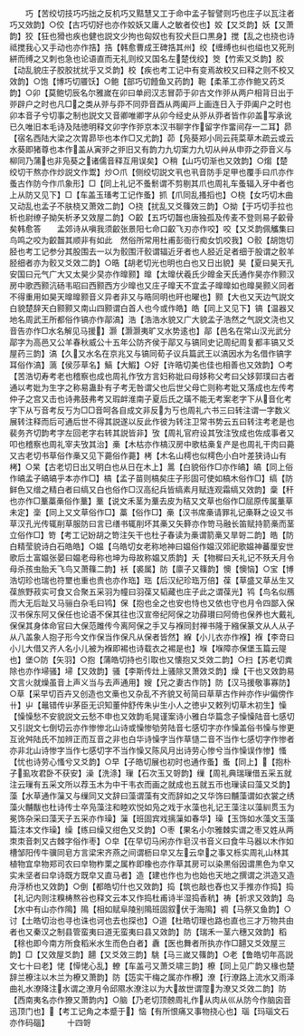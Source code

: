 <!-- { "loadSidebar": true } -->
　　巧【苦绞切技巧巧拙之反机巧又黠慧又工于命中孟子智譬则巧也庄子以瓦注者巧又效韵】○佼【古巧切好也亦作姣妖又庸人之敏者佼也】姣【又爻韵】妖【又萧韵】狡【狂也猾也疾也健也説文少拘也匈奴也有狡犬巨口黒身】搅【乱之也挠也诗祗搅我心又手动也亦作捁】捁【韩愈曹成王碑捁其州】绞【缠缚也纠也缢也又死刑絣而缚之又刺也急也论语直而无礼则绞又国名左楚伐绞】筊【竹索又爻韵】胶【动乱貌庄子胶胶扰扰乎又爻韵】校【疾也考工记中有变焉故校又曰释之则不校又效韵】○饱【博巧切餍饫】○鲍【部巧切饐鱼又药韵】鞄【柔革工亦作鲍又药爻韵】○卯【莫鲍切辰名尔雅嵗在卯曰单阏汉志冒茆于卯古文作戼从两户相背日出于戼辟户之时也凡□之类从戼与丣不同丣音酉从两阖戸上画连日入于丣阖户之时也卯本音子兮切事之制也説文又音卿唯卿字从卯今经史从戼从丣者皆作卯盖写承讹已久唯旧本毛诗及陆徳明释文卯字作戼京本汉书聊字作留字作畱间存一二耳】昴【宿名西陆大梁之次胃昴毕也本作□又尤韵】茆【凫葵郑小同云莼菜草木疏云或云水葵即猪尊也本作盖从寅戼之戼旧又有韵力九切案力九切从艸从申丣之丣音义与柳同乃蒲也非凫葵之诸儒音释互用误矣】○稍【山巧切渐也又效韵】○煼【楚绞切干熬亦作炒説文作鬻】炒○爪【侧绞切説文丮也丮音防手足甲也覆手曰爪亦作蚤古作防今作爪象形】□【同上礼记不蚤鬋谓不剪剔其爪也周礼车蚤辐入牙中者也上从防又见下】□【车盖玉瑵考工记作蚤】抓【爪同乱搔搯也】○桡【女巧切木曲又动乱也孟子不肤桡又萧效二韵】○挠【扰乱又爻篠效三韵】○拗【于巧切手拉也析也尉缭子拗矢析矛又效屋二韵】○齩【五巧切齧也唐独孤及传麦不登则易子齩骨矣韩愈答　　孟郊诗从嗔我须齩张景阳七命口齩飞刃亦作咬】咬【又爻韵佩觿集曰鸟鸣之咬为齩齧其顺非有如此　然俗所常用杜甫彭衙行痴女饥咬我】○骹【胡饱切胫也考工记参分其股围去一以为骹围汗骹谓辐近牙者也人胫近足者细于股谓之骹羊胫细者亦为骹又爻效二韵】○晧【胡老切光也明也白也又日出貌】昊【夏曰昊天孔安国曰元气广大又太昊少旲亦作曍颢】曍【太曍伏羲氏少皥金天氏通作昊亦作颢汉房中歌西颢沆砀韦昭曰西颢西方少曍也又庄子曍天不宜孟子曍曍如也曍昊颢义同者不得重用如昊天曍曍颢音义异者非又与晧同明也旰也曜也】颢【大也又天边气説文白貌楚辞天白颢颢又南山四颢谓白首人也今或作皓】皓【同上又见下】镐【温器又地名周武王所都俗作镐亦作鄗滈】浩【浩浩水貌又广大貌孟子浩然之气説文浇也又音告亦作□水名解见马援】灏【灏灏夷旷又水势逺也】鄗【邑名在常山汉光武分鄗字为高邑又公羊春秋威公十五年公防齐侯于鄗又与镐同史记周纪周复都丰镐又爻屋药三韵】滈【久又水名在京兆又与镐同荀子议兵篇武王以滈因水为名借作镐字耳俗作滈】薃【侯莎草名】鰝【大鰕】○好【许晧切美也佳也相善也又效韵】○考【苦浩切寿考老也稽察也成也周礼作攷方言妇称妣曰母姼称父考曰父姼郭璞曰古者通以考妣为生字之称易蛊卦有子考无咎谓父也后世父母亡则称考妣又落成也左传考仲子之宫又击也诗弗鼓弗考又瑕衅淮南子夏后氏之璜不能无考案老字下从音化考字下从丂音考反丂为□□音呵各自成文非反为丂也周礼六书三曰转注谓一字数义展转注释而后可通后世不得其説遂以反此作彼为转注卫常书势云五曰转注考老是也裴务齐切韵考字左回老字右转其説皆非】攷【周礼官府设其攷注攷成也佐成事者又叩也稽察也周礼宰夫攷其治】槀【木枯亦作槁汉房中歌枯槀复产是也周礼干肉曰薧又古老切书草俗作槀又见下薧俗作薧】栲【木名山樗也似樗色小白叶差狭诗山有栲】○杲【古老切日出又明白也从日在木上】暠【白貌俗作□亦作皜】皜【同上俗作皜孟子皜皜乎本亦作□】槁【孟子苗则槁矣庄子形固可使如槁木俗作□】缟【防鲜色又缯之精白者曰缟又白也俗作□汉高纪兵皆缟素月赋连观霜缟又效韵】稾【秆也亦作□藳藁槀俗作藳】藳【说文禾茎为藳去皮为秸又文草也俗作□屈原传属藳草未定】稁【同上又文草俗作□】藁【俗作□】槀【汉书席槀请罪礼记槀鞂之设又书草汉孔光传辄削草服防曰言已缮书辄削坏其槀又矢簳亦作笴马融长笛赋持箭槀而茎立俗作□】笴【考工记妢胡之笴注矢干也杜子春读为槀谓箭槀又旱哿二韵】皓【防白精莹貌诗白石皓皓】○媪【乌皓切女老称地神曰媪俗作媪汉郊祀歌媪神蕃厘安世歌后土富媪张晏曰媪老母称也坤为母故称媪又质韵】夭【物穉曰夭礼记不殀夭月令母杀孩虫胎夭飞鸟又萧篠二韵】袄【裘属】防【廪子又篠韵】懊【懊恼】○宝【博浩切珍也瑞也符壐也重也贵也亦作珤】珤【后汉纪珍珤万倍】葆【草盛又草丛生又葆旅野菽实可食又合聚五采羽为幢曰羽葆又韬藏也庄子此之谓葆光】鸨【鸟名似鴈而大无后趾又马骊白杂毛曰鸨】保【抱也全之也安也恃也又依也守也月令四鄙入保汉书保东阿又保任也论语不保其往也汉宣帝纪阿保之功薛瓉曰阿倚也保养也大戴礼保保其身体命官曰大保范雎传今离阿保之手又与褓同封禅书隆于繈保篆文从人从子从八盖象人抱子形今文作保当作保凡从保者皆然】緥【小儿衣亦作褓】褓【李竒曰小儿大借又齐人名小儿被为褓即裼也诗载衣之裼是也】堢【堢障亦保堡玉篇云隄也】堡○防【矢羽】○抱【蒲皓切持也引取也又懐抱又爻效二韵】○扫【苏老切粪除也亦作埽骚】埽【又效韵】骚【李斯传灶上骚除又萧效爻韵】燥【干也又效韵易文言火就燥虽音上声义当与去声通用】嫂【兄之妻古作防】防【汉马援敬事寡防】○草【采早切百卉又创造也文槀也又杂乱不齐貌又茍简曰草草古作艸亦作屮偏傍作卄】屮【鼂错传屮茅臣无识知董仲舒传朱屮生小人之徳屮又敕列切草木初生】懆【懆懆愁不安貌説文云愁不申也又效韵毛晃谨案诗小雅白华篇念子懆懆陆音七感切又引説文七倒切云亦作惨惨北山诗或懆惨劬劳陆音七感切字亦作懆盖俗书懆与惨更互讹舛陆氏不加辨正而互音之非也白华诗懆字当作草慥二音不当作七感切字作惨者亦非北山诗惨字当作七感切字不当作懆又陈风月出诗劳心惨兮当作懆误作惨】慅【忧也诗劳心慅兮又爻韵】○早【子皓切展也初时也通作蚤】蚤【同上】【抱朴子虱攻君卧不获安】澡【洗涤】璅【石次玉又哿韵】缫【周礼典瑞璅借五采五就注云璅有五采文所以荐玉木为中干韦衣而画之就成也五就五帀也璅读曰藻又爻韵】藻【水草通作薻又与缫同又文辞曰藻谓藻有文而辞如之又华饰曰黼藻谓如衣裳之绣藻火黼黻也杜诗传士卒凫藻注和睦欢悦如凫之戏于水藻也礼记王藻注以藻紃贯玉为冕饰杂采曰藻天子五采亦作璪】薻【班固宾戏摛薻如春华】璪【玉饰如水藻文玉藻篇注本文作璪】缲【练曰缲又绀色又爻韵】○枣【果名小尔雅棘实谓之枣又姓从两朿朿音刺又古棘字俗作枣】○皁【在早切马闲亦作皂汉书音义曰食牛马器以木作如槽邹阳传牛骥同皂方言梁宋齐燕之间谓枥曰皁又左云皁之事又栎实周礼山林其植物宜皁物郑司农曰皁物柞栗之属柞即橡也亦作草其房可以染黒俗因谓黒色为皁又实未坚者曰皁诗既方既皁又直马者】造【建也作也为也始也天地之撰谓之洪造又造舟浮桥也又效韵】○倒【都皓切什也又效韵】捣【筑也敲也舂也又手推亦作捣】捣【礼记内则注糗梼熬谷也释文云本又作捣杜甫诗半湿捣香秔】祷【祈求又效韵】岛【水中有山亦作隝】隝【相如赋阜陵别隝班固叙伏于海隝】禂【马祭又鱼韵】○讨【土皓切治也寻也诛也诃也去也探也】○道【杜皓切理也路也直也三才万物共由者也又秦汉之制县管蛮夷曰道无蛮夷曰县又效韵】防【瑞禾一茎六穗又效韵】稻【稌也即今南方所食稻米水生而色白者】纛【医也舞者所执亦作□翿又爻效屋三韵】□【又效屋爻韵】翿【又爻效三韵】駣【马三嵗又篠韵】○老【鲁皓切年高説文七十曰老】恅【愺恅心乱】轑【车盖弓又萧爻啸三韵】橑【同上见广韵又椽也楚辞兰橑注以木兰为橑又萧韵】防【笾实干梅之属亦作橑】潦【行潦路上流水又雨泽曲礼水潦降注水谓之潦月令邱隰水潦注以为大故世谓霪为潦又爻效二韵】防【西南夷名亦作獠又萧韵内】○脑【乃老切顶髈周礼作从肉从巛从防今作脑囟音迅顶门也】【考工记角之本蹙于】恼【有所恨痛又事物挠心也】瑙【玛瑙文石亦作码碯】
　　十四哿
